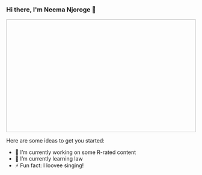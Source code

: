 ### Hi there, I'm Neema Njoroge 👋

<div align="center">
  <img scr="https://media.giphy.com/media/iz6U2S8aF7OUmKhCX2/giphy.gif"width="600"height="300"/>
</div>

Here are some ideas to get you started:

- 🔭 I’m currently working on some R-rated content
- 🌱 I’m currently learning law
- ⚡ Fun fact: I loovee singing!
